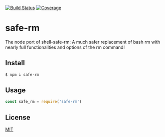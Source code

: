 [![Build Status](https://travis-ci.org/kaelzhang/node-safe-rm.svg?branch=master)](https://travis-ci.org/kaelzhang/node-safe-rm)
[![Coverage](https://codecov.io/gh/kaelzhang/node-safe-rm/branch/master/graph/badge.svg)](https://codecov.io/gh/kaelzhang/node-safe-rm)
<!-- optional appveyor tst
[![Windows Build Status](https://ci.appveyor.com/api/projects/status/github/kaelzhang/node-safe-rm?branch=master&svg=true)](https://ci.appveyor.com/project/kaelzhang/node-safe-rm)
-->
<!-- optional npm version
[![NPM version](https://badge.fury.io/js/safe-rm.svg)](http://badge.fury.io/js/safe-rm)
-->
<!-- optional npm downloads
[![npm module downloads per month](http://img.shields.io/npm/dm/safe-rm.svg)](https://www.npmjs.org/package/safe-rm)
-->
<!-- optional dependency status
[![Dependency Status](https://david-dm.org/kaelzhang/node-safe-rm.svg)](https://david-dm.org/kaelzhang/node-safe-rm)
-->

# safe-rm

The node port of shell-safe-rm: A much safer replacement of bash rm with nearly full functionalities and options of the rm command!

## Install

```sh
$ npm i safe-rm
```

## Usage

```js
const safe_rm = require('safe-rm')
```

## License

[MIT](LICENSE)

